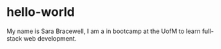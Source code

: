 # hello-world
My name is Sara Bracewell, I am a in bootcamp at the UofM to learn full-stack web development.
